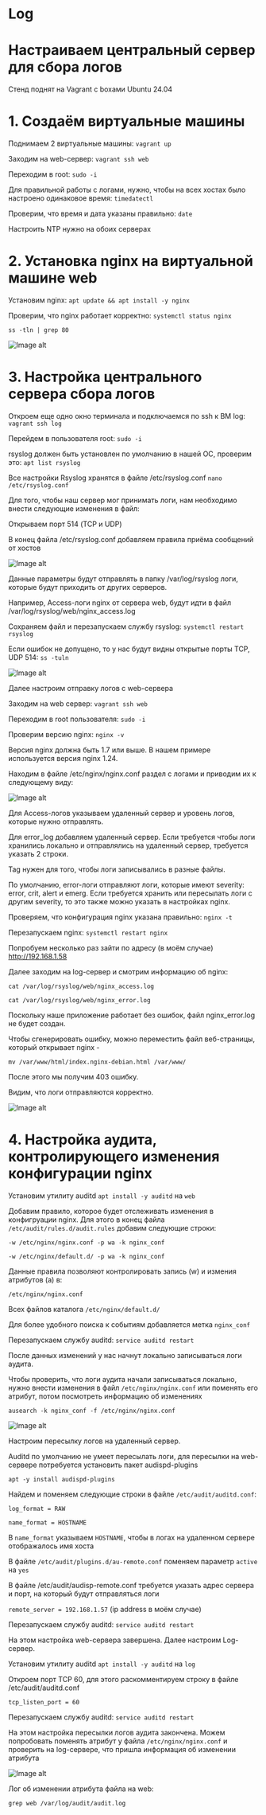 # Log

# Настраиваем центральный сервер для сбора логов

Стенд поднят на Vagrant с boxами Ubuntu 24.04

# 1. Создаём виртуальные машины

Поднимаем 2 виртуальные машины: `vagrant up`

Заходим на web-сервер: `vagrant ssh web`

Переходим в root: `sudo -i`

Для правильной работы c логами, нужно, чтобы на всех хостах было настроено одинаковое время: `timedatectl`

Проверим, что время и дата указаны правильно: `date`

Настроить NTP нужно на обоих серверах

# 2. Установка nginx на виртуальной машине web

Установим nginx: `apt update && apt install -y nginx`

Проверим, что nginx работает корректно: `systemctl status nginx`

`ss -tln | grep 80`

![Image alt](https://github.com/NikPuskov/Log/blob/main/log1.jpg)

# 3. Настройка центрального сервера сбора логов

Откроем еще одно окно терминала и подключаемся по ssh к ВМ log: `vagrant ssh log`

Перейдем в пользователя root: `sudo -i`

rsyslog должен быть установлен по умолчанию в нашей ОС, проверим это: `apt list rsyslog`

Все настройки Rsyslog хранятся в файле /etc/rsyslog.conf `nano /etc/rsyslog.conf`

Для того, чтобы наш сервер мог принимать логи, нам необходимо внести следующие изменения в файл: 

Открываем порт 514 (TCP и UDP)

В конец файла /etc/rsyslog.conf добавляем правила приёма сообщений от хостов

![Image alt](https://github.com/NikPuskov/Log/blob/main/log2.jpg)

Данные параметры будут отправлять в папку /var/log/rsyslog логи, которые будут приходить от других серверов. 

Например, Access-логи nginx от сервера web, будут идти в файл /var/log/rsyslog/web/nginx_access.log

Сохраняем файл и перезапускаем службу rsyslog: `systemctl restart rsyslog`

Если ошибок не допущено, то у нас будут видны открытые порты TCP, UDP 514: `ss -tuln`

![Image alt](https://github.com/NikPuskov/Log/blob/main/log3.jpg)

Далее настроим отправку логов с web-сервера

Заходим на web сервер: `vagrant ssh web`

Переходим в root пользователя: `sudo -i` 

Проверим версию nginx: `nginx -v`

Версия nginx должна быть 1.7 или выше. В нашем примере используется версия nginx 1.24.

Находим в файле /etc/nginx/nginx.conf раздел с логами и приводим их к следующему виду:

![Image alt](https://github.com/NikPuskov/Log/blob/main/log6.jpg)

Для Access-логов указываем удаленный сервер и уровень логов, которые нужно отправлять. 

Для error_log добавляем удаленный сервер. Если требуется чтобы логи хранились локально и отправлялись на удаленный сервер, требуется указать 2 строки. 	

Tag нужен для того, чтобы логи записывались в разные файлы.

По умолчанию, error-логи отправляют логи, которые имеют severity: error, crit, alert и emerg. Если требуется хранить или пересылать логи с другим severity, то это также можно указать в настройках nginx. 

Проверяем, что конфигурация nginx указана правильно: `nginx -t`

Перезапускаем nginx: `systemctl restart nginx`

Попробуем несколько раз зайти по адресу (в моём случае) http://192.168.1.58

Далее заходим на log-сервер и смотрим информацию об nginx:

`cat /var/log/rsyslog/web/nginx_access.log`

`cat /var/log/rsyslog/web/nginx_error.log` 

Поскольку наше приложение работает без ошибок, файл nginx_error.log не будет создан. 

Чтобы сгенерировать ошибку, можно переместить файл веб-страницы, который открывает nginx - 

`mv /var/www/html/index.nginx-debian.html /var/www/` 

После этого мы получим 403 ошибку.

Видим, что логи отправляются корректно.

![Image alt](https://github.com/NikPuskov/Log/blob/main/log7.jpg)

# 4. Настройка аудита, контролирующего изменения конфигурации nginx

Установим утилиту auditd `apt install -y auditd` на `web`

Добавим правило, которое будет отслеживать изменения в конфигруации nginx. Для этого в конец файла `/etc/audit/rules.d/audit.rules` добавим следующие строки:

`-w /etc/nginx/nginx.conf -p wa -k nginx_conf`

`-w /etc/nginx/default.d/ -p wa -k nginx_conf`

Данные правила позволяют контролировать запись (w) и измения атрибутов (a) в:

`/etc/nginx/nginx.conf`

Всех файлов каталога `/etc/nginx/default.d/`

Для более удобного поиска к событиям добавляется метка `nginx_conf`

Перезапускаем службу auditd: `service auditd restart`

После данных изменений у нас начнут локально записываться логи аудита.

Чтобы проверить, что логи аудита начали записываться локально, нужно внести изменения в файл `/etc/nginx/nginx.conf` или поменять его атрибут, потом посмотреть информацию об изменениях

`ausearch -k nginx_conf -f /etc/nginx/nginx.conf`

![Image alt](https://github.com/NikPuskov/Log/blob/main/log8.jpg)

Настроим пересылку логов на удаленный сервер. 

Auditd по умолчанию не умеет пересылать логи, для пересылки на web-сервере потребуется установить пакет audispd-plugins

`apt -y install audispd-plugins`

Найдем и поменяем следующие строки в файле `/etc/audit/auditd.conf`:

`log_format = RAW`

`name_format = HOSTNAME`

В `name_format` указываем `HOSTNAME`, чтобы в логах на удаленном сервере отображалось имя хоста

В файле `/etc/audit/plugins.d/au-remote.conf` поменяем параметр `active` на `yes`

В файле /etc/audit/audisp-remote.conf требуется указать адрес сервера и порт, на который будут отправляться логи

`remote_server = 192.168.1.57` (ip address в моём случае)

Перезапускаем службу auditd: `service auditd restart`

На этом настройка web-сервера завершена. Далее настроим Log-сервер.

Установим утилиту auditd `apt install -y auditd` на `log`

Откроем порт TCP 60, для этого раскомментируем строку в файле /etc/audit/auditd.conf

`tcp_listen_port = 60`

Перезапускаем службу auditd: `service auditd restart`

На этом настройка пересылки логов аудита закончена. Можем попробовать поменять атрибут у файла `/etc/nginx/nginx.conf` и проверить на log-сервере, что пришла информация об изменении атрибута

![Image alt](https://github.com/NikPuskov/Log/blob/main/log9.jpg)

Лог об изменении атрибута файла на web:

`grep web /var/log/audit/audit.log`
